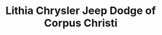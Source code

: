 ---
title: "Lithia Chrysler Jeep Dodge of Corpus Christi"
url: /corpus-christi/lithia-chrysler-jeep-dodge-of-corpus-christi/
shop: car
---